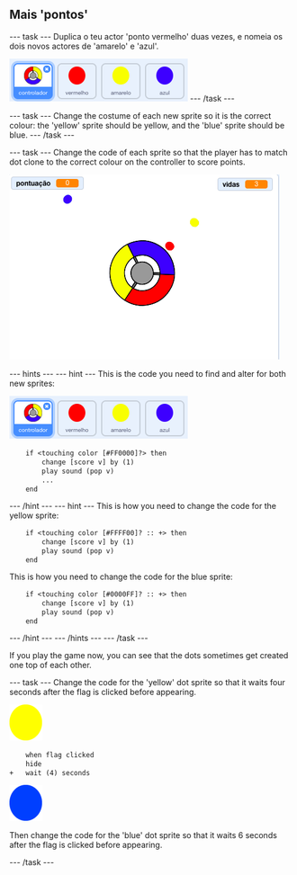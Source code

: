 ## Mais 'pontos'

\--- task \--- Duplica o teu actor 'ponto vermelho' duas vezes, e nomeia os dois novos actores de 'amarelo' e 'azul'.

![screenshot](images/dots-more-dots.png) \--- /task \---

\--- task \--- Change the costume of each new sprite so it is the correct colour: the 'yellow' sprite should be yellow, and the 'blue' sprite should be blue. \--- /task \---

\--- task \--- Change the code of each sprite so that the player has to match dot clone to the correct colour on the controller to score points.

![screenshot](images/dots-all-test.png)

\--- hints \--- \--- hint \--- This is the code you need to find and alter for both new sprites:

![screenshot](images/dots-more-dots.png)

```blocks3
    if <touching color [#FF0000]?> then
        change [score v] by (1)
        play sound (pop v)
        ...
    end
```

\--- /hint \--- \--- hint \--- This is how you need to change the code for the yellow sprite:

```blocks3
    if <touching color [#FFFF00]? :: +> then
        change [score v] by (1)
        play sound (pop v)
    end
```

This is how you need to change the code for the blue sprite:

```blocks3
    if <touching color [#0000FF]? :: +> then
        change [score v] by (1)
        play sound (pop v)
    end
```

\--- /hint \--- \--- /hints \--- \--- /task \---

If you play the game now, you can see that the dots sometimes get created one top of each other.

\--- task \--- Change the code for the 'yellow' dot sprite so that it waits four seconds after the flag is clicked before appearing.

![Yellow dot](images/yellow-sprite.png)

```blocks3
    when flag clicked
    hide
+   wait (4) seconds
```

![Blue dot](images/blue-sprite.png)

Then change the code for the 'blue' dot sprite so that it waits 6 seconds after the flag is clicked before appearing.

\--- /task \---